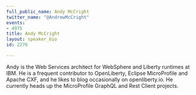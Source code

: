 ```yaml
---
full_public_name: Andy McCright
twitter_name: "@AndrewMcCright"
events:
- 4975
title: Andy McCright
layout: speaker_bio
id: 2276

---
```

Andy is the Web Services architect for WebSphere and Liberty runtimes at IBM. He is a frequent contributor to OpenLiberty, Eclipse MicroProfile and Apache CXF, and he likes to blog occasionally on openliberty.io.  He currently heads up the MicroProfile GraphQL and Rest Client projects.